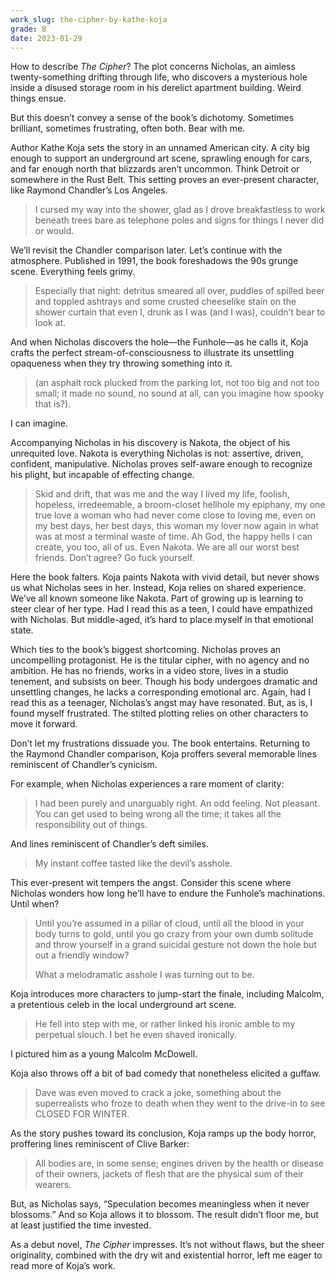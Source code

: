 ```yaml
---
work_slug: the-cipher-by-kathe-koja
grade: B
date: 2023-01-29
---
```


How to describe _The Cipher_? The plot concerns Nicholas, an aimless twenty-something drifting through life, who discovers a mysterious hole inside a disused storage room in his derelict apartment building. Weird things ensue.

<!-- end -->

But this doesn’t convey a sense of the book’s dichotomy. Sometimes brilliant, sometimes frustrating, often both. Bear with me.

Author Kathe Koja sets the story in an unnamed American city. A city big enough to support an underground art scene, sprawling enough for cars, and far enough north that blizzards aren’t uncommon. Think Detroit or somewhere in the Rust Belt. This setting proves an ever-present character, like Raymond Chandler’s Los Angeles.

> I cursed my way into the shower, glad as I drove breakfastless to work beneath trees bare as telephone poles and signs for things I never did or would.

We’ll revisit the Chandler comparison later. Let’s continue with the atmosphere. Published in 1991, the book foreshadows the 90s grunge scene. Everything feels grimy.

> Especially that night: detritus smeared all over, puddles of spilled beer and toppled ashtrays and some crusted cheeselike stain on the shower curtain that even I, drunk as I was (and I was), couldn’t bear to look at.

And when Nicholas discovers the hole—the Funhole—as he calls it, Koja crafts the perfect stream-of-consciousness to illustrate its unsettling opaqueness when they try throwing something into it.

> (an asphalt rock plucked from the parking lot, not too big and not too small; it made no sound, no sound at all, can you imagine how spooky that is?).

I can imagine.

Accompanying Nicholas in his discovery is Nakota, the object of his unrequited love. Nakota is everything Nicholas is not: assertive, driven, confident, manipulative. Nicholas proves self-aware enough to recognize his plight, but incapable of effecting change.

> Skid and drift, that was me and the way I lived my life, foolish, hopeless, irredeemable, a broom-closet hellhole my epiphany, my one true love a woman who had never come close to loving me, even on my best days, her best days, this woman my lover now again in what was at most a terminal waste of time. Ah God, the happy hells I can create, you too, all of us. Even Nakota. We are all our worst best friends. Don’t agree? Go fuck yourself.

Here the book falters. Koja paints Nakota with vivid detail, but never shows us what Nicholas sees in her. Instead, Koja relies on shared experience. We’ve all known someone like Nakota. Part of growing up is learning to steer clear of her type. Had I read this as a teen, I could have empathized with Nicholas. But middle-aged, it’s hard to place myself in that emotional state.

Which ties to the book’s biggest shortcoming. Nicholas proves an uncompelling protagonist. He is the titular cipher, with no agency and no ambition. He has no friends, works in a video store, lives in a studio tenement, and subsists on beer. Though his body undergoes dramatic and unsettling changes, he lacks a corresponding emotional arc. Again, had I read this as a teenager, Nicholas’s angst may have resonated. But, as is, I found myself frustrated. The stilted plotting relies on other characters to move it forward.

Don’t let my frustrations dissuade you. The book entertains. Returning to the Raymond Chandler comparison, Koja proffers several memorable lines reminiscent of Chandler’s cynicism.

For example, when Nicholas experiences a rare moment of clarity:

> I had been purely and unarguably right. An odd feeling. Not pleasant. You can get used to being wrong all the time; it takes all the responsibility out of things.

And lines reminiscent of Chandler’s deft similes.

> My instant coffee tasted like the devil’s asshole.

This ever-present wit tempers the angst. Consider this scene where Nicholas wonders how long he’ll have to endure the Funhole’s machinations. Until when?

> Until you’re assumed in a pillar of cloud, until all the blood in your body turns to gold, until you go crazy from your own dumb solitude and throw yourself in a grand suicidal gesture not down the hole but out a friendly window?
>
> What a melodramatic asshole I was turning out to be.

Koja introduces more characters to jump-start the finale, including Malcolm, a pretentious celeb in the local underground art scene.

> He fell into step with me, or rather linked his ironic amble to my perpetual slouch. I bet he even shaved ironically.

I pictured him as a young Malcolm McDowell.

Koja also throws off a bit of bad comedy that nonetheless elicited a guffaw.

> Dave was even moved to crack a joke, something about the superrealists who froze to death when they went to the drive-in to see CLOSED FOR WINTER.

As the story pushes toward its conclusion, Koja ramps up the body horror, proffering lines reminiscent of Clive Barker:

> All bodies are, in some sense; engines driven by the health or disease of their owners, jackets of flesh that are the physical sum of their wearers.

But, as Nicholas says, “Speculation becomes meaningless when it never blossoms.” And so Koja allows it to blossom. The result didn’t floor me, but at least justified the time invested.

As a debut novel, _The Cipher_ impresses. It’s not without flaws, but the sheer originality, combined with the dry wit and existential horror, left me eager to read more of Koja’s work.
